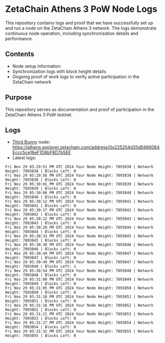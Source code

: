 # ZetaChain Athens 3 PoW Node Logs
This repository contains logs and proof that we have successfully set up and run a node on the ZetaChain Athens 3 network. The logs demonstrate continuous node operation, including synchronization details and performance.

## Contents
- Node setup information
- Synchronization logs with block height details
- Ongoing proof of work logs to verify active participation in the ZetaChain network

## Purpose
This repository serves as documentation and proof of participation in the ZetaChain Athens 3 PoW testnet.

## Logs

- [Third Bunny](https://thirdbunny.xyz/) node: https://athens.explorer.zetachain.com/address/0x225254d35dE666064Eccc5ce16eF1D8bF8D7b5EE
- Latest logs:
```
Fri Nov 29 05:29:51 PM UTC 2024 Your Node Height: 7893838 | Network Height: 7893838 | Blocks Left: 0
Fri Nov 29 05:29:56 PM UTC 2024 Your Node Height: 7893838 | Network Height: 7893838 | Blocks Left: 0
Fri Nov 29 05:30:01 PM UTC 2024 Your Node Height: 7893839 | Network Height: 7893839 | Blocks Left: 0
Fri Nov 29 05:30:06 PM UTC 2024 Your Node Height: 7893840 | Network Height: 7893840 | Blocks Left: 0
Fri Nov 29 05:30:12 PM UTC 2024 Your Node Height: 7893841 | Network Height: 7893841 | Blocks Left: 0
Fri Nov 29 05:30:17 PM UTC 2024 Your Node Height: 7893842 | Network Height: 7893842 | Blocks Left: 0
Fri Nov 29 05:30:22 PM UTC 2024 Your Node Height: 7893843 | Network Height: 7893843 | Blocks Left: 0
Fri Nov 29 05:30:28 PM UTC 2024 Your Node Height: 7893844 | Network Height: 7893844 | Blocks Left: 0
Fri Nov 29 05:30:33 PM UTC 2024 Your Node Height: 7893845 | Network Height: 7893845 | Blocks Left: 0
Fri Nov 29 05:30:38 PM UTC 2024 Your Node Height: 7893846 | Network Height: 7893846 | Blocks Left: 0
Fri Nov 29 05:30:44 PM UTC 2024 Your Node Height: 7893847 | Network Height: 7893847 | Blocks Left: 0
Fri Nov 29 05:30:49 PM UTC 2024 Your Node Height: 7893847 | Network Height: 7893848 | Blocks Left: 1
Fri Nov 29 05:30:54 PM UTC 2024 Your Node Height: 7893848 | Network Height: 7893848 | Blocks Left: 0
Fri Nov 29 05:31:00 PM UTC 2024 Your Node Height: 7893849 | Network Height: 7893849 | Blocks Left: 0
Fri Nov 29 05:31:05 PM UTC 2024 Your Node Height: 7893850 | Network Height: 7893850 | Blocks Left: 0
Fri Nov 29 05:31:10 PM UTC 2024 Your Node Height: 7893851 | Network Height: 7893851 | Blocks Left: 0
Fri Nov 29 05:31:16 PM UTC 2024 Your Node Height: 7893852 | Network Height: 7893852 | Blocks Left: 0
Fri Nov 29 05:31:21 PM UTC 2024 Your Node Height: 7893853 | Network Height: 7893853 | Blocks Left: 0
Fri Nov 29 05:31:27 PM UTC 2024 Your Node Height: 7893854 | Network Height: 7893854 | Blocks Left: 0
Fri Nov 29 05:31:32 PM UTC 2024 Your Node Height: 7893855 | Network Height: 7893855 | Blocks Left: 0
```
